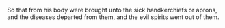 So that from his body were brought unto the sick handkerchiefs or aprons, and the diseases departed from them, and the evil spirits went out of them.
